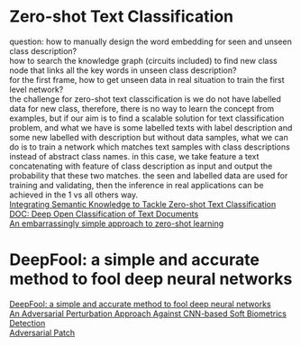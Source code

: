 # Zero-shot Text Classification  
question: how to manually design the word embedding for seen and unseen class description?  
how to search the knowledge graph (circuits included) to find new class node that links all the key words in unseen class description?  
for the first frame, how to get unseen data in real situation to train the first level network?  
the challenge for zero-shot text classcification is we do not have labelled data for new class, therefore, there is no way to learn the concept from examples, 
but if our aim is to find a scalable solution for text classification problem, and what we have is some labelled texts with label description and some new labelled with description but without data samples, 
what we can do is to train a network which matches text samples with class descriptions instead of abstract class names. 
in this case, we take feature a text concatenating with feature of class description as input and output the probability that these two matches. 
the seen and labelled data are used for training and validating, then the inference in real applications can be achieved in the 1 vs all others way.  
[Integrating Semantic Knowledge to Tackle Zero-shot Text Classification](https://arxiv.org/pdf/1903.12626.pdf)  
[DOC: Deep Open Classification of Text Documents](https://arxiv.org/pdf/1709.08716.pdf)  
[An embarrassingly simple approach to zero-shot learning](http://proceedings.mlr.press/v37/romera-paredes15.pdf)  

# DeepFool: a simple and accurate method to fool deep neural networks  
[DeepFool: a simple and accurate method to fool deep neural networks](https://arxiv.org/pdf/1511.04599.pdf)  
[An Adversarial Perturbation Approach Against
CNN-based Soft Biometrics Detection]()  
[Adversarial Patch](https://arxiv.org/pdf/1712.09665.pdf)  
